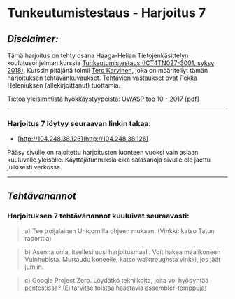 Tunkeutumistestaus - Harjoitus 7
==============

*Disclaimer:*
--------------

Tämä harjoitus on tehty osana Haaga-Helian Tietojenkäsittelyn koulutusohjelman kurssia [Tunkeutumistestaus (ICT4TN027-3001, syksy 2018)](http://terokarvinen.com/2018/penetration-testing-course-autumn-2018). Kurssin pitäjänä toimii [Tero Karvinen](http://terokarvinen.com/), joka on määritellyt tämän harjoituksen tehtävänkuvaukset. Tehtävien vastaukset ovat Pekka Heleniuksen (allekirjoittanut) tuottamia.

Tietoa yleisimmistä hyökkäystyypeistä: [OWASP top 10 - 2017 [pdf]](https://www.owasp.org/images/7/72/OWASP_Top_10-2017_%28en%29.pdf.pdf)

--------------

### Harjoitus 7 löytyy seuraavan linkin takaa:

- [http://104.248.38.126](http://104.248.38.126)

Pääsy sivulle on rajoitettu harjoitusten luonteen vuoksi vain asiaan kuuluvalle yleisölle. Käyttäjätunnuksia eikä salasanoja sivulle ole jaettu julkisesti verkossa.

--------------

*Tehtävänannot*
--------------

### Harjoituksen 7 tehtävänannot kuuluivat seuraavasti:

> a) Tee troijalainen Unicornilla ohjeen mukaan. (Vinkki: katso Tatun raporttia)

> b) Asenna oma, itsellesi uusi harjoitusmaali. Voit hakea maalikoneen Vulnhubista. Murtaudu koneelle, katso walktroughsta vinkki, jos jäät jumiin.

> c) Google Project Zero. Löydätkö tekniikoita, joita voi hyödyntää pentestissä? (Ei tarvitse toistaa haastavia assembler-temppuja)

